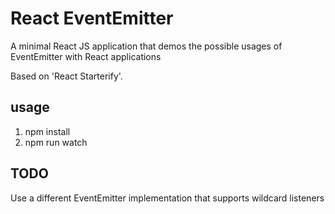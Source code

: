 
# React EventEmitter

A minimal React JS application that demos the possible usages of EventEmitter with React applications

Based on 'React Starterify'.

## usage

 1. npm install
 2. npm run watch

## TODO

Use a different EventEmitter implementation that supports wildcard listeners